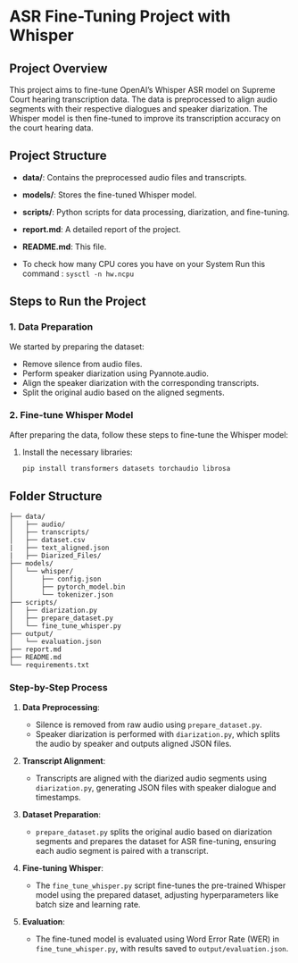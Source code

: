 # ASR Fine-Tuning Project with Whisper

## Project Overview
This project aims to fine-tune OpenAI’s Whisper ASR model on Supreme Court hearing transcription data. The data is preprocessed to align audio segments with their respective dialogues and speaker diarization. The Whisper model is then fine-tuned to improve its transcription accuracy on the court hearing data.

## Project Structure
- **data/**: Contains the preprocessed audio files and transcripts.
- **models/**: Stores the fine-tuned Whisper model.
- **scripts/**: Python scripts for data processing, diarization, and fine-tuning.
- **report.md**: A detailed report of the project.
- **README.md**: This file.

- To check how many CPU cores you have on your System Run this command :
```sysctl -n hw.ncpu```

## Steps to Run the Project

### 1. Data Preparation
We started by preparing the dataset:
- Remove silence from audio files.
- Perform speaker diarization using Pyannote.audio.
- Align the speaker diarization with the corresponding transcripts.
- Split the original audio based on the aligned segments.

### 2. Fine-tune Whisper Model
After preparing the data, follow these steps to fine-tune the Whisper model:
1. Install the necessary libraries:
   ```bash
   pip install transformers datasets torchaudio librosa


## Folder Structure 
```ASR_Fine_Tuning_Project/
├── data/                       
│   ├── audio/                  
│   ├── transcripts/            
│   ├── dataset.csv
|   ├── text_aligned.json
|   ├── Diarized_Files/                                        
├── models/                     
│   └── whisper/                
│       ├── config.json         
│       ├── pytorch_model.bin   
│       └── tokenizer.json      
├── scripts/                    
│   ├── diarization.py          
│   ├── prepare_dataset.py      
│   └── fine_tune_whisper.py    
├── output/                     
│   └── evaluation.json         
├── report.md                   
├── README.md                   
└── requirements.txt
```

### Step-by-Step Process
   
1. **Data Preprocessing**:
   - Silence is removed from raw audio using `prepare_dataset.py`.
   - Speaker diarization is performed with `diarization.py`, which splits the audio by speaker and outputs aligned JSON files.

2. **Transcript Alignment**:
   - Transcripts are aligned with the diarized audio segments using `diarization.py`, generating JSON files with speaker dialogue and timestamps.

3. **Dataset Preparation**:
   - `prepare_dataset.py` splits the original audio based on diarization segments and prepares the dataset for ASR fine-tuning, ensuring each audio segment is paired with a transcript.

4. **Fine-tuning Whisper**:
   - The `fine_tune_whisper.py` script fine-tunes the pre-trained Whisper model using the prepared dataset, adjusting hyperparameters like batch size and learning rate.

5. **Evaluation**:
   - The fine-tuned model is evaluated using Word Error Rate (WER) in `fine_tune_whisper.py`, with results saved to `output/evaluation.json`.

